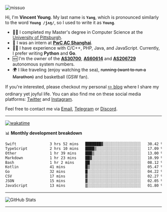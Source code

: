 <p align="left"> <img src="https://komarev.com/ghpvc/?username=missuo&label=Profile%20views&color=0e75b6&style=flat" alt="missuo" /> </p>

Hi, I'm **Vincent Young**. My last name is **`Yang`**, which is pronounced similarly to the word **`Young /jʌŋ/`**, so I used to write it as **`Young`**.

- 👨‍🎓 I completed my Master's degree in Computer Science at the [University of Pittsburgh](https://www.pitt.edu).
- 💼 I was an intern at **[PwC AC Shanghai](https://www.linkedin.com/company/pwc-ac-shanghai/)**.
- 👨‍💻 I have experience with C/C++, PHP, Java, and JavaScript. Currently, I prefer writing **Python** and **Go**.
- 🆕 I'm the owner of the **[AS30700](https://bgp.tools/as/30700)**, **[AS60614](https://bgp.tools/as/60614)** and **[AS206729](https://bgp.tools/as/206729)** autonomous system numbers.
- 🌍 I like traveling (enjoy watching the sea), ~~running (want to run a Marathon)~~ and basketball (GSW fan).

If you're interested, please checkout my personal [✏️ blog](https://missuo.me/) where I share my ordinary yet joyful life. You can also find me on these social media platforms: [Twitter](https://twitter.com/m1ssuo) and [Instagram](https://www.instagram.com/missuo.me).

Feel free to contact me via <a href="mailto:me@owo.nz">Email</a>, [Telegram](https://t.me/missuo) or [Discord](https://discordapp.com/users/missuo#7448).

-------

[![wakatime](https://wakatime.com/badge/user/c13cd961-40ca-417a-afb6-1f9ea8ac295c.svg)](https://wakatime.com/@missuo)

📊 **Monthly development breakdown**
<!--START_SECTION:waka-->

```txt
Swift               3 hrs 52 mins   ███████▓░░░░░░░░░░░░░░░░░   30.42 %
TypeScript          2 hrs 10 mins   ████▒░░░░░░░░░░░░░░░░░░░░   17.09 %
Other               1 hr 39 mins    ███▒░░░░░░░░░░░░░░░░░░░░░   13.00 %
Markdown            1 hr 23 mins    ██▓░░░░░░░░░░░░░░░░░░░░░░   10.99 %
Bash                1 hr 2 mins     ██░░░░░░░░░░░░░░░░░░░░░░░   08.12 %
Kotlin              41 mins         █▒░░░░░░░░░░░░░░░░░░░░░░░   05.47 %
Go                  32 mins         █░░░░░░░░░░░░░░░░░░░░░░░░   04.22 %
CSV                 17 mins         ▓░░░░░░░░░░░░░░░░░░░░░░░░   02.27 %
JSON                15 mins         ▓░░░░░░░░░░░░░░░░░░░░░░░░   02.05 %
JavaScript          13 mins         ▒░░░░░░░░░░░░░░░░░░░░░░░░   01.80 %
```

<!--END_SECTION:waka-->

-------

![GitHub Stats](https://github-readme-stats-opal-alpha-76.vercel.app/api?username=missuo&show_icons=true&theme=transparent)

-------

